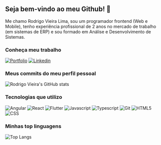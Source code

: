 ## Seja bem-vindo ao meu Github! 🎉

<p>Me chamo Rodrigo Vieira Lima, sou um programador frontend (Web e Mobile), tenho experiência profissional de 2 anos no mercado de trabalho (em sistemas de ERP) e sou formado em Análise e Desenvolvimento de Sistemas.</p>

### Conheça meu trabalho
[![Portfolio](https://img.shields.io/website-up-down-green-red/http/null.svg)](null)
[![Linkedin](https://img.shields.io/badge/LinkedIn-0077B5?style=for-the-badge&logo=linkedin&logoColor=white)](https://www.linkedin.com/in/rodrigovl12/)

### Meus commits do meu perfil pessoal
![Rodrigo Vieira's GitHub stats](https://github-readme-stats.vercel.app/api?username=RodrigoVieira06&show_icons=true&theme=dracula&count-private=true)

### Tecnologias que utilizo
![Angular](https://img.shields.io/badge/Angular-DD0031?style=for-the-badge&logo=angular&logoColor=white)
![React](https://img.shields.io/badge/React-20232A?style=for-the-badge&logo=react&logoColor=61DAFB)
![Flutter](https://img.shields.io/badge/Flutter-02569B?style=for-the-badge&logo=flutter&logoColor=white)
![Javascript](https://img.shields.io/badge/JavaScript-F7DF1E?style=for-the-badge&logo=javascript&logoColor=black)
![Typescript](https://img.shields.io/badge/TypeScript-007ACC?style=for-the-badge&logo=typescript&logoColor=white)
![Git](https://img.shields.io/badge/GIT-E44C30?style=for-the-badge&logo=git&logoColor=white)
![HTML5](https://img.shields.io/badge/HTML5-E34F26?style=for-the-badge&logo=html5&logoColor=white)
![CSS](https://img.shields.io/badge/CSS3-1572B6?style=for-the-badge&logo=css3&logoColor=white)

### Minhas top linguagens
![Top Langs](https://github-readme-stats.vercel.app/api/top-langs/?username=RodrigoVieira06&hide_progress=false&count-private=true)
